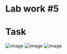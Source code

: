 # Lab work #5

# Task

![image](https://github.com/BZ6/ProgLab5/assets/85627560/40d76de8-a0e7-4dc2-9f37-0f00a820d6df)
![image](https://github.com/BZ6/ProgLab5/assets/85627560/d4241e8f-b5d5-4552-8340-7e689c687235)
![image](https://github.com/BZ6/ProgLab5/assets/85627560/33596357-0515-433d-88f1-cddf249674a1)
